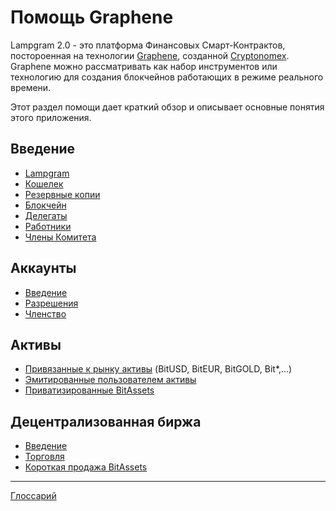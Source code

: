 # Помощь Graphene

Lampgram 2.0 - это платформа Финансовых Смарт-Контрактов, постороенная на технологии [Graphene](https://github.com/cryptonomex/graphene), созданной [Cryptonomex](http://cryptonomex.com). Graphene можно рассматривать как набор инструментов или технологию для создания блокчейнов работающих в режиме реального времени.

Этот раздел помощи дает краткий обзор и описывает основные понятия этого приложения.

## Введение

- [Lampgram](introduction/bitshares.md)
- [Кошелек](introduction/wallets.md)
- [Резервные копии](introduction/backups.md)
- [Блокчейн](introduction/blockchain.md)
- [Делегаты](introduction/witness.md)
- [Работники](introduction/workers.md)
- [Члены Комитета](introduction/committee.md)

## Аккаунты

- [Введение](accounts/general.md)
- [Разрешения](accounts/permissions.md)
- [Членство](accounts/membership.md)

## Активы

- [Привязанные к рынку активы](assets/mpa.md) (BitUSD, BitEUR, BitGOLD, Bit\*,...)
- [Эмитированные пользователем активы](assets/uia.md)
- [Приватизированные BitAssets](assets/privbitassets.md)

## Децентрализованная биржа

- [Введение](dex/introduction.md)
- [Торговля](dex/trading.md)
- [Короткая продажа BitAssets](dex/shorting.md)

* * *

[Глоссарий](glossary.md)